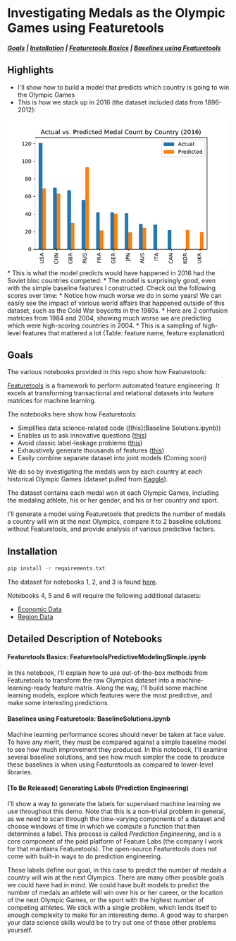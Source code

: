 # Investigating Medals as the Olympic Games using Featuretools
##### [Goals](##goals) | [Installation](##installation) | [Featuretools Basics](##featuretools) | [Baselines using Featuretools](##baselines)

<!--| [Generating Labels](##[Coming soon] Generating Labels (Prediction Engineering))
| [Deeper Exploration](#[Coming soon] Deeper Exploration)
| [Linking Multiple Datasets](#[Coming soon] Linking Multiple Datasets)
| [Performance Evaluation](#[Coming soon] Performance Evaluation)
| [Constrained Feature Exploration](#[Coming soon] Constrained Feature Exploration)
-->
## Highlights

* I'll show how to build a model that predicts which country is going to win the Olympic Games
* This is how we stack up in 2016 (the dataset included data from 1896-2012):
<img src="images/actual_vs_predicted_2016.pdf"/>
* This is what the model predicts would have happened in 2016 had the Soviet bloc countries competed:
* The model is surprisingly good, even with the simple baseline features I constructed. Check out the following scores over time:
* Notice how much worse we do in some years! We can easily see the impact of various world affairs that happened outside of this dataset, such as the Cold War boycotts in the 1980s.
* Here are 2 confusion matrices from 1984 and 2004, showing much worse we are predicting which were high-scoring countries in 2004.
* This is a sampling of high-level features that mattered a lot
(Table: feature name, feature explanation)

## Goals

The various notebooks provided in this repo show how Featuretools:

[Featuretools](https://www.featuretools.com/) is a framework to perform automated feature engineering. It excels at transforming transactional and relational datasets into feature matrices for machine learning.

The notebooks here show how Featuretools:
 * Simplifies data science-related code ([this](Baseline Solutions.ipynb))
 * Enables us to ask innovative questions ([this](FeaturetoolsPredictiveModelingSimple.ipynb))
 * Avoid classic label-leakage problems ([this](FeaturetoolsPredictiveModelingSimple.ipynb))
 * Exhaustively generate thousands of features ([this](FeaturetoolsPredictiveModelingSimple.ipynb))
 * Easily combine separate dataset into joint models (Coming soon)

We do so by investigating the medals won by each country at each historical Olympic Games (dataset pulled from [Kaggle](kaggle.com/the-guardian/olympic-games)).

The dataset contains each medal won at each Olympic Games, including the medaling athlete, his or her gender, and his or her country and sport.

I'll generate a model using Featuretools that predicts the number of medals a country will win at the next Olympics, compare it to 2 baseline solutions without Featuretools, and provide analysis of various predictive factors.

## Installation

```sh
pip install -r requirements.txt
```

The dataset for notebooks 1, 2, and 3 is found <a href=https://www.kaggle.com/the-guardian/data>here</a>.

Notebooks 4, 5 and 6 will require the following additional datasets:

 * <a href=https://www.kaggle.com/worldbank/world-development-indicators>Economic Data</a>
 * <a href=https://unstats.un.org/unsd/methodology/m49/overview/>Region Data</a>


## Detailed Description of Notebooks

#### Featuretools Basics: FeaturetoolsPredictiveModelingSimple.ipynb

In this notebook, I'll explain how to use out-of-the-box methods from Featuretools to transform the raw Olympics dataset into a machine-learning-ready feature matrix.
Along the way, I'll build some machine learning models, explore which features were the most predictive, and make some interesting predictions.

#### Baselines using Featuretools: BaselineSolutions.ipynb

Machine learning performance scores should never be taken at face value.
To have any merit, they must be compared against a simple baseline model to see how much improvement they produced.
In this notebook, I'll examine several baseline solutions, and see how much simpler the code to produce these baselines is when using Featuretools as compared to lower-level libraries.

#### [To Be Released] Generating Labels (Prediction Engineering)

I'll show a way to generate the labels for supervised machine learning we use throughout this demo.
Note that this is a non-trivial problem in general, as we need to scan through the time-varying components of a dataset and choose windows of time in which we compute a function that then determines a label.
This process is called *Prediction Engineering*, and is a core component of the paid platform of Feature Labs (the company I work for that maintains Featuretools). The open-source Featuretools does not come with built-in ways to do prediction engineering.

These labels define our goal, in this case to predict the number of medals a country will win at the next Olympics.
There are many other possible goals we could have had in mind. We could have built models to predict the number of medals an athlete will win over his or her career,
or the location of the next Olympic Games, or the sport with the highest number of competing athletes.
We stick with a single problem, which lends itself to enough complexity to make for an interesting demo. A good way to sharpen your data science skills would be to try out one of these other problems yourself.

<!--
#### [Coming soon] Deeper Exploration

Now that we understand the dataset and the basics of Featuretools, we'll take a deeper dive into some more advanced aspects of Featuretools.
Through this process we'll examine where our prediction model breaks down, as well as seek to understand the dataset from a predictive perspective.

#### [Coming soon] Linking Multiple Datasets

Linking several independently-sourced datasets is an interesting component of the data science process that Featuretools can help with.
In this notebook we'll show how to add in economic and region information about each country to our dataset, and easily rerun our pipeline with this new data.

#### [Coming soon] Performance Evaluation

At this point we've seen several different approaches to understanding the data.
In this notebook, we'll examine some unique feature selection techniques that Featuretools makes possible, as well as make some comparisons between many different models by examining their predictive power.

#### [Coming soon] Constrained Feature Exploration

The prediction problem we've defined is fairly easy to solve. What this means is that we can experiment with limited sets of features, which each hold predictive power independently from each other.
Using a limited feature set allows us to make good comparisons between different types of features.
For instance, we'll investigate how using only economic features shows us which economic indicators are most important (at least for determining the outcome of the Olympics) at different times in history.
-->
